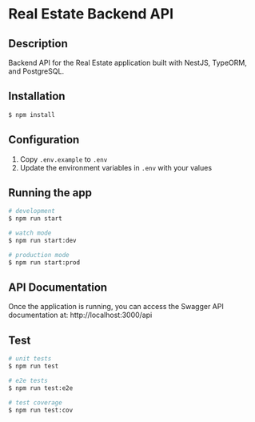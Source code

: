 
# Real Estate Backend API

## Description
Backend API for the Real Estate application built with NestJS, TypeORM, and PostgreSQL.

## Installation

```bash
$ npm install
```

## Configuration

1. Copy `.env.example` to `.env`
2. Update the environment variables in `.env` with your values

## Running the app

```bash
# development
$ npm run start

# watch mode
$ npm run start:dev

# production mode
$ npm run start:prod
```

## API Documentation

Once the application is running, you can access the Swagger API documentation at:
http://localhost:3000/api

## Test

```bash
# unit tests
$ npm run test

# e2e tests
$ npm run test:e2e

# test coverage
$ npm run test:cov
```
